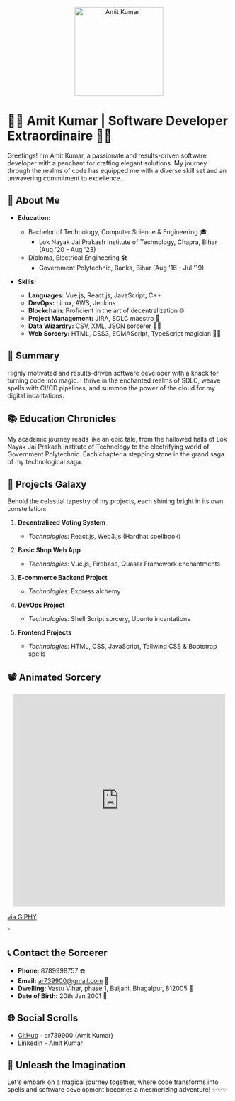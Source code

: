 <p align="center">
  <img src="https://your-image-url-here" alt="Amit Kumar" width="200" />
</p>

# 👨‍💻 Amit Kumar | Software Developer Extraordinaire 👨‍💻

Greetings! I'm Amit Kumar, a passionate and results-driven software developer with a penchant for crafting elegant solutions. My journey through the realms of code has equipped me with a diverse skill set and an unwavering commitment to excellence.

## 🚀 About Me

- **Education:**
  - Bachelor of Technology, Computer Science & Engineering 🎓
    - Lok Nayak Jai Prakash Institute of Technology, Chapra, Bihar (Aug '20 - Aug '23)
  - Diploma, Electrical Engineering 🛠️
    - Government Polytechnic, Banka, Bihar (Aug '16 - Jul '19)

- **Skills:**
  - **Languages:** Vue.js, React.js, JavaScript, C++
  - **DevOps:** Linux, AWS, Jenkins
  - **Blockchain:** Proficient in the art of decentralization 🌐
  - **Project Management:** JIRA, SDLC maestro 🎯
  - **Data Wizardry:** CSV, XML, JSON sorcerer 🧙‍♂️
  - **Web Sorcery:** HTML, CSS3, ECMAScript, TypeScript magician 🎩✨

## 🌟 Summary

Highly motivated and results-driven software developer with a knack for turning code into magic. I thrive in the enchanted realms of SDLC, weave spells with CI/CD pipelines, and summon the power of the cloud for my digital incantations.

## 📚 Education Chronicles

My academic journey reads like an epic tale, from the hallowed halls of Lok Nayak Jai Prakash Institute of Technology to the electrifying world of Government Polytechnic. Each chapter a stepping stone in the grand saga of my technological saga.

## 🌌 Projects Galaxy

Behold the celestial tapestry of my projects, each shining bright in its own constellation:

1. **Decentralized Voting System**
   - *Technologies:* React.js, Web3.js (Hardhat spellbook)

2. **Basic Shop Web App**
   - *Technologies:* Vue.js, Firebase, Quasar Framework enchantments

3. **E-commerce Backend Project**
   - *Technologies:* Express alchemy

4. **DevOps Project**
   - *Technologies:* Shell Script sorcery, Ubuntu incantations

5. **Frontend Projects**
   - *Technologies:* HTML, CSS, JavaScript, Tailwind CSS & Bootstrap spells

## 📽️ Animated Sorcery

<p align="center">
  <iframe src="https://giphy.com/embed/UCQ5LookOT2ufbsGiT" width="480" height="480" frameBorder="0" class="giphy-embed" allowFullScreen></iframe><p><a href="https://giphy.com/gifs/GitHub-transparent-UCQ5LookOT2ufbsGiT">via GIPHY</a></p>"
</p>

## 📞 Contact the Sorcerer

- **Phone:** 8789998757 ☎️
- **Email:** ar739900@gmail.com 📧
- **Dwelling:** Vastu Vihar, phase 1, Baijani, Bhagalpur, 812005 🏡
- **Date of Birth:** 20th Jan 2001 📅

## 🌐 Social Scrolls

- [GitHub](https://github.com/ar739900) - ar739900 (Amit Kumar)
- [LinkedIn](https://www.linkedin.com/in/amitkumar) - Amit Kumar

## 🌈 Unleash the Imagination

Let's embark on a magical journey together, where code transforms into spells and software development becomes a mesmerizing adventure! ✨✨✨
